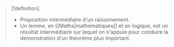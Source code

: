 > [!definition]
> - Proposition intermédiaire d'un raisonnement.
> - Un lemme, en [[Maths|mathématiques]] et en logique, est un résultat intermédiaire sur lequel on s'appuie pour conduire la démonstration d'un théorème plus important.
